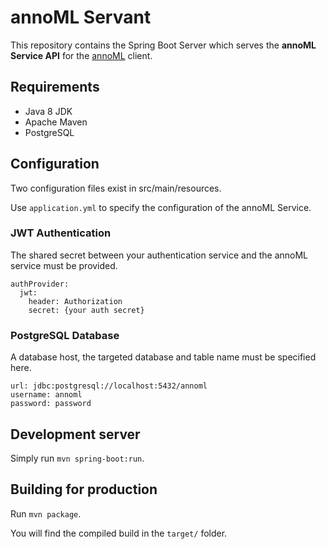 # annoML Servant
This repository contains the Spring Boot Server which serves the **annoML Service API** for the [annoML](https://gitlab.thomb.org/thomborg/annoml) client. 

## Requirements
- Java 8 JDK
- Apache Maven
- PostgreSQL

## Configuration
Two configuration files exist in src/main/resources.

Use `application.yml` to specify the configuration of the annoML Service.

### JWT Authentication
The shared secret between your authentication service and the annoML service must be provided.
````
authProvider:
  jwt:
    header: Authorization
    secret: {your auth secret}
````


### PostgreSQL Database
A database host, the targeted database and table name must be specified here.
    
    url: jdbc:postgresql://localhost:5432/annoml
    username: annoml
    password: password


## Development server
Simply run `mvn spring-boot:run`.

## Building for production
Run `mvn package`.

You will find the compiled build in the `target/` folder.
